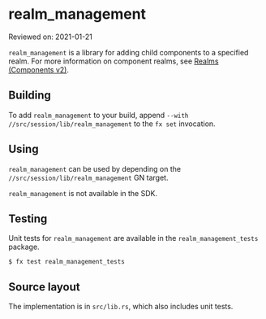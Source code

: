 # realm_management

Reviewed on: 2021-01-21

`realm_management` is a library for adding child components to a specified realm. For more information on component realms, see [Realms (Components v2)](/docs/concepts/components/v2/realms.md).

## Building
To add `realm_management` to your build, append `--with //src/session/lib/realm_management` to the `fx set` invocation.

## Using
`realm_management` can be used by depending on the `//src/session/lib/realm_management` GN target.

`realm_management` is not available in the SDK.

## Testing
Unit tests for `realm_management` are available in the `realm_management_tests` package.

```shell
$ fx test realm_management_tests
```

## Source layout
The implementation is in `src/lib.rs`, which also includes unit tests.